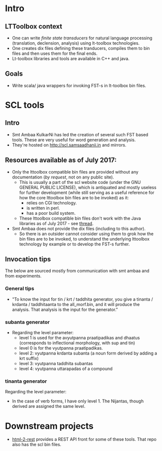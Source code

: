 
# Intro
## LTToolbox context
- One can write *finite state transducers* for natural language processing (translation, declension, analysis) using lt-toolbox technologies.
- One creates dix files defining these tranducers, compiles them to bin files and then uses them for the final ends.
- Lt-toolbox libraries and tools are available in C++ and java.

## Goals
- Write scala/ java wrappers for invoking FST-s in lt-toolbox bin files.

# SCL tools
## Intro
- Smt Ambaa KulkarNi has led the creation of several such FST based tools. These are very useful for word generation and analysis.
- They're hosted on <http://scl.samsaadhanii.in> and mirrors.

## Resources available as of July 2017:
- Only the lttoolbox compatible bin files are provided without any documentation (*by request*, not on any public site).
    - This is usually a part of the scl website code (under the GNU GENERAL PUBLIC LICENSE), which is antiquated and mostly useless for further development (while still serving as a useful reference for how the core lttoolbox bin files are to be invoked) as it:
      - relies on CGI technology.
      - is written in perl.
      - has a poor build system.
    - These lttoolbox compatible bin files don't work with the Java libraries as of July 2017 - see [thread](https://sourceforge.net/p/apertium/mailman/apertium-stuff/?viewmonth=201706).
- Smt Ambaa does not provide the dix files (including to this author).
    - So there is an outsider cannot consider using them to grok how the bin files are to be invoked, to understand the underlying lttoolbox technology by example or to develop the FST-s further.

## Invocation tips
The below are sourced mostly from communication with smt ambaa and from experiments.

### General tips
- "To know the input for tin / krt / taddhita generator, you give a tinanta / krdanta / taddhitaanta to the all_morf.bin, and it will produce the analysis. That analysis is the input for the generator."

### subanta generator
- Regarding the level parameter:
    - level 1 is used for the avyutpanna praatipadikas and dhaatus (corresponds to inflectional morphology, with sup and tin)
    - level 0 is for the vyutpanna praatipadikas.
    - level 2: vyutpanna krdanta subanta (a noun form derived by adding a krt suffix)
    - level 3: vyutpanna taddhita subantas
    - level 4: vyutpanna uttarapadas of a compound

### tinanta generator
Regarding the level parameter:
 - In the case of verb forms, I have only level 1. The Nijantas, though derived are assigned the same level.

# Downstream projects
- [html-2-rest](https://github.com/sanskrit-coders/html-2-rest) provides a REST API front for some of these tools. That repo also has the scl bin files.
